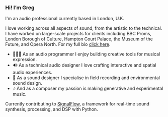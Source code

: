 ### Hi! I’m Greg

I'm an audio professional currently based in London, U.K. 

I love working across all aspects of sound, from the artistic to the technical. I have worked on large-scale projects for clients including BBC Proms, London Borough of Culture, Hampton Court Palace, the Museum of the Future, and Opera North. For my full bio [click here](https://www.gregory-white.co.uk/bio.html).

* 👨🏼‍💻 As an audio programmer I enjoy building creative tools for musical expression.
* 🔊 As a technical audio designer I love crafting interactive and spatial audio experiences.
* 🎤 As a sound designer I specialise in field recording and environmental sound design.
* 🎶 And as a composer my passion is making generative and experimental music.

Currently contributing to [SignalFlow](https://github.com/ideoforms/signalflow), a framework for real-time sound synthesis, processing, and DSP with Python.
<!--
**gregwht/gregwht** is a ✨ _special_ ✨ repository because its `README.md` (this file) appears on your GitHub profile.

Here are some ideas to get you started:

- 🔭 I’m currently working on ...
- 🌱 I’m currently learning ...
- 👯 I’m looking to collaborate on ...
- 🤔 I’m looking for help with ...
- 💬 Ask me about ...
- 📫 How to reach me: ...
- 😄 Pronouns: ...
- ⚡ Fun fact: ...
-->
